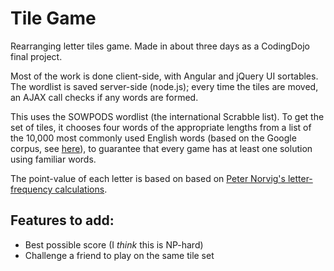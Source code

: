 # Tile Game
Rearranging letter tiles game.  Made in about three days as a CodingDojo final project.

Most of the work is done client-side, with Angular and jQuery UI sortables.  The wordlist is saved server-side (node.js); every time the tiles are moved, an AJAX call checks if any words are formed.

This uses the SOWPODS wordlist (the international Scrabble list).  To get the set of tiles, it chooses four words of the appropriate lengths from a list of the 10,000 most commonly used English words (based on the Google corpus, see [here](https://github.com/first20hours/google-10000-english)), to guarantee that every game has at least one solution using familiar words.

The point-value of each letter is based on based on [Peter Norvig's letter-frequency calculations](http://norvig.com/scrabble-letter-scores.html).

## Features to add:

* Best possible score (I *think* this is NP-hard)
* Challenge a friend to play on the same tile set
